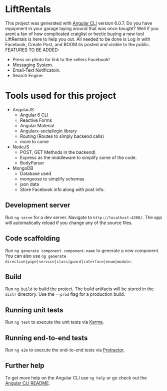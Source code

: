 # LiftRentals

This project was generated with [Angular CLI](https://github.com/angular/angular-cli) version 6.0.7.
Do you have equipment in your garage laying around that was once bought? Well if you arent a fan of how complicated craiglist or hectic buying a new tool LiftRentals is here to help you out.
All needed to be done is Log in with Facebook, Create Post, and BOOM its posted and visible to the public. 
FEATURES TO BE ADDED:
 * Press on photo for link to the sellers Facebook!
 * Messaging System.
 * Email-Text Notificatoin.
 * Search Engine


# Tools used for this project
 - AngularJS
    - Angular 6 CLI 
    - Reactive Forms
    - Angular Material 
    - Angularx-sociallogin library
    - Routing (Routes to simply backend calls)
    - more to come
 - NodeJS
    - POST, GET Methods in the backend)
    - Express as the middleware to simplify some of the code. 
    - BodyParser
 - MongoDB
    - Database used
    - mongoose to simplify schemas
    - json data
    - Store Facebook info along with post info.
    
 
## Development server

Run `ng serve` for a dev server. Navigate to `http://localhost:4200/`. The app will automatically reload if you change any of the source files.

## Code scaffolding

Run `ng generate component component-name` to generate a new component. You can also use `ng generate directive|pipe|service|class|guard|interface|enum|module`.

## Build

Run `ng build` to build the project. The build artifacts will be stored in the `dist/` directory. Use the `--prod` flag for a production build.

## Running unit tests

Run `ng test` to execute the unit tests via [Karma](https://karma-runner.github.io).

## Running end-to-end tests

Run `ng e2e` to execute the end-to-end tests via [Protractor](http://www.protractortest.org/).

## Further help

To get more help on the Angular CLI use `ng help` or go check out the [Angular CLI README](https://github.com/angular/angular-cli/blob/master/README.md).
